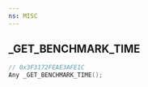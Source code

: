 ```yaml
---
ns: MISC
---
```

## _GET_BENCHMARK_TIME

```c
// 0x3F3172FEAE3AFE1C
Any _GET_BENCHMARK_TIME();
```

